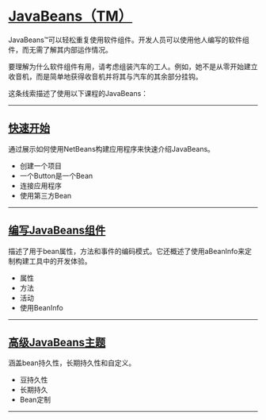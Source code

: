 #   [JavaBeans（TM）](https://docs.oracle.com/javase/tutorial/javabeans/index.html)

JavaBeans™可以轻松重复使用软件组件。开发人员可以使用他人编写的软件组件，而无需了解其内部运作情况。

要理解为什么软件组件有用，请考虑组装汽车的工人。例如，她不是从零开始建立收音机，而是简单地获得收音机并将其与汽车的其余部分挂钩。

这条线索描述了使用以下课程的JavaBeans：

----
##  [快速开始](quick.md)

通过展示如何使用NetBeans构建应用程序来快速介绍JavaBeans。

-   创建一个项目
-   一个Button是一个Bean
-   连接应用程序
-   使用第三方Bean

----
##  [编写JavaBeans组件](writing.md)

描述了用于bean属性，方法和事件的编码模式。它还概述了使用aBeanInfo来定制构建工具中的开发体验。

-   属性
-   方法
-   活动
-   使用BeanInfo

----
##  [高级JavaBeans主题](advanced.md)

涵盖bean持久性，长期持久性和自定义。

-   豆持久性
-   长期持久
-   Bean定制

----